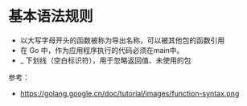 # 基本语法规则

- 以大写字母开头的函数被称为导出名称，可以被其他包的函数引用
- 在 Go 中，作为应用程序执行的代码必须在main中。
- _ 下划线（空白标识符），用于忽略返回值、未使用的包

参考：

- <https://golang.google.cn/doc/tutorial/images/function-syntax.png>
